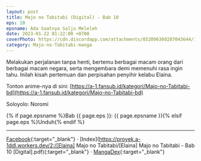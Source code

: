 ```yaml
---
layout: post
title: Majo no Tabitabi (Digital) - Bab 10
eps: 10 
epsname: Ada Saatnya Salju Meleleh
date: 2023-01-22 01:22:00 +0700
coverPhoto: https://cdn.discordapp.com/attachments/852096360287043644/1075786940948942899/bab10.png
category: Majo-no-Tabitabi-manga
---
```


Melakukan perjalanan tanpa henti, bertemu berbagai macam orang dari berbagai macam negara, serta mengembara demi memenuhi rasa ingin tahu. Inilah kisah pertemuan dan perpisahan penyihir kelabu Elaina.

Tonton anime-nya di sini: [https://a-1.fansub.id/kategori/Majo-no-Tabitabi-bd](https://a-1.fansub.id/kategori/Majo-no-Tabitabi-bd)

Soloyolo: Noromi

{% if page.epsname %}Bab {{ page.eps }}: {{ page.epsname }}{% elsif page.eps %}Unduh{% endif %}

---
[Facebook](https://www.facebook.com/a1fansub/posts/pfbid02nf71i2fW2JyS2XMhnPQ6Bokjm2vL9hxfXmFsB4yYDSY6x7J2741mc6kZ5GkfkJT9l){:target="_blank"} &middot; [Index](https://proyek.a-1ddl.workers.dev/2:/[Elaina] Majo no Tabitabi/[Elaina] Majo no Tabitabi - Bab 10 [Digital].pdf){:target="_blank"} &middot; [MangaDex](https://mangadex.org/chapter/00c30139-8e97-4eca-8a17-4afad565dff0){:target="_blank"}